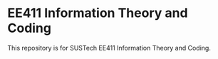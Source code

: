 # EE411 Information Theory and Coding
 This repository is for SUSTech EE411 Information Theory and Coding.
